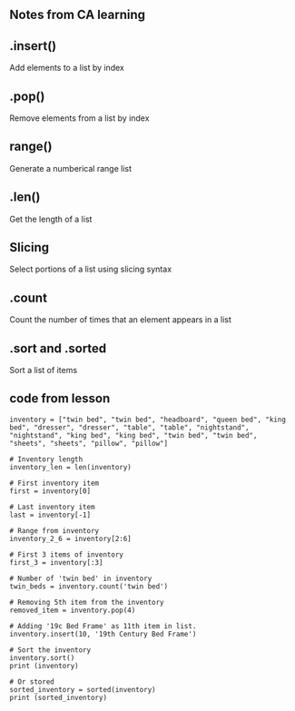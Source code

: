 ## Notes from CA learning


## .insert()
Add elements to a list by index

## .pop()
Remove elements from a list by index

## range()
Generate a numberical range list

## .len()
Get the length of a list

## Slicing
Select portions of a list using slicing syntax

## .count
Count the number of times that an element appears in a list 

## .sort and .sorted
Sort a list of items


## code from lesson
```terminal
inventory = ["twin bed", "twin bed", "headboard", "queen bed", "king bed", "dresser", "dresser", "table", "table", "nightstand", "nightstand", "king bed", "king bed", "twin bed", "twin bed", "sheets", "sheets", "pillow", "pillow"]

# Inventory length
inventory_len = len(inventory)

# First inventory item
first = inventory[0]

# Last inventory item
last = inventory[-1]

# Range from inventory
inventory_2_6 = inventory[2:6]

# First 3 items of inventory
first_3 = inventory[:3]

# Number of 'twin bed' in inventory
twin_beds = inventory.count('twin bed')

# Removing 5th item from the inventory
removed_item = inventory.pop(4)

# Adding '19c Bed Frame' as 11th item in list. 
inventory.insert(10, '19th Century Bed Frame')

# Sort the inventory
inventory.sort()
print (inventory)

# Or stored 
sorted_inventory = sorted(inventory)
print (sorted_inventory)
```
